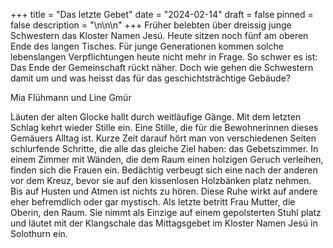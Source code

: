 +++
title = "Das letzte Gebet"
date = "2024-02-14"
draft = false
pinned = false
description = "\n\n\n"
+++
Früher belebten über dreissig junge Schwestern das Kloster Namen Jesú. Heute sitzen noch fünf am oberen Ende des langen Tisches. Für junge Generationen kommen solche lebenslangen Verpflichtungen heute nicht mehr in Frage. So schwer es ist: Das Ende der Gemeinschaft rückt näher. Doch wie gehen die Schwestern damit um und was heisst das für das geschichtsträchtige Gebäude? 

Mia Flühmann und Line Gmür



 Läuten der alten Glocke hallt durch weitläufige Gänge. Mit dem letzten Schlag kehrt wieder Stille ein. Eine Stille, die für die Bewohnerinnen dieses Gemäuers Alltag ist. Kurze Zeit darauf hört man von verschiedenen Seiten schlurfende Schritte, die alle das gleiche Ziel haben: das Gebetszimmer. In einem Zimmer mit Wänden, die dem Raum einen holzigen Geruch verleihen, finden sich die Frauen ein. Bedächtig verbeugt sich eine nach der anderen vor dem Kreuz, bevor sie auf den kissenlosen Holzbänken platz nehmen. Bis auf Husten und Atmen ist nichts zu hören. Diese Ruhe wirkt auf andere eher befremdlich oder gar mystisch. Als letzte betritt Frau Mutter, die Oberin, den Raum. Sie nimmt als Einzige auf einem gepolsterten Stuhl platz und läutet mit der Klangschale das Mittagsgebet im Kloster Namen Jesú in Solothurn ein.